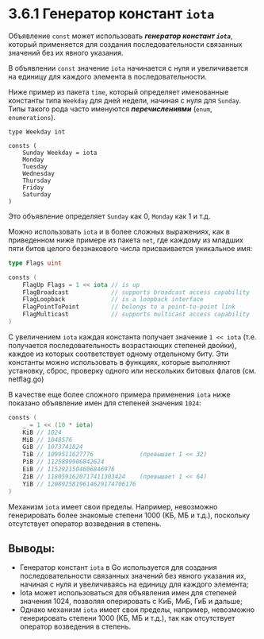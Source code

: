 # 3.6.1 Генератор констант `iota`

Объявление `const` может использовать **_генератор констант `iota`_**, который применяется для создания
последовательности связанных значений без их явного указания.

В объявлении `const` значение `iota` начинается с нуля и увеличивается на единицу для каждого элемента в
последовательности.

Ниже пример из пакета `time`, который определяет именованные константы типа `Weekday` для дней недели, начиная с нуля
для `Sunday`. Типы такого рода часто именуются **_перечислениями_** (`enum`, `enumerations`).

```
type Weekday int

consts (
    Sunday Weekday = iota
    Monday
    Tuesday
    Wednesday
    Thursday
    Friday
    Saturday
)
```

Это объявление определяет `Sunday` как 0, `Monday` как 1 и т.д.

Можно использовать `iota` и в более сложных выражениях, как в приведенном ниже примере из пакета `net`, где каждому из
младших пяти битов целого беззнакового числа присваивается уникальное имя:

``` go
type Flags uint

consts (
    FlagUp Flags = 1 << iota // is up
    FlagBroadcast            // supports broadcast access capability
    FlagLoopback             // is a loopback interface
    FlagPointToPoint         // belongs to a point-to-point link
    FlagMulticast            // supports multicast access capability
)
```

С увеличением `iota` каждая константа получает значение `1 << iota` (т.е. получается последовательность возрастающих
степеней двойки), каждое из которых соответствует одному отдельному биту. Эти константы можно использовать в функциях,
которые выполняют установку, сброс, проверку одного или нескольких битовых флагов (см. netflag.go)

В качестве еще более сложного примера применения `iota` ниже показано объявление имен для степеней значения `1024`:

``` go
consts (
    _ = 1 << (10 * iota)
    KiB // 1024
    MiB // 1048576
    GiB // 1073741824
    TiB // 1099511627776             (превышает 1 << 32)
    PiB // 1125899906842624
    EiB // 1152921504606846976
    ZiB // 1180591620717411303424    (превышает 1 << 64)
    YiB // 1208925819614629174706176
)
```

Механизм `iota` имеет свои пределы. Например, невозможно генерировать более знакомые степени 1000 (КБ, МБ и т.д.),
поскольку отсутствует оператор возведения в степень.

## Выводы:

* Генератор констант `iota` в Go используется для создания последовательности связанных значений без явного указания их,
  начиная с нуля и увеличиваясь на единицу для каждого элемента;
* Iota может использоваться для объявления имен для степеней значения 1024, позволяя оперировать с КиБ, МиБ, ГиБ и
  дальше;
* Однако механизм `iota` имеет свои пределы, например, невозможно генерировать степени 1000 (КБ, МБ и т.д.), так как
  отсутствует оператор возведения в степень.
